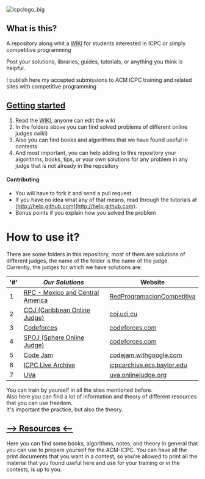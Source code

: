 ![icpclogo_big](https://user-images.githubusercontent.com/28017456/37076648-2e50c626-219d-11e8-8695-cb8cc376f806.png)

## What is this?
A repository along whit a [WIKI](https://github.com/Franco1010/ACM-ICPC/wiki) for students interested in ICPC or simply competitive programming

Post your solutions, libraries, guides, tutorials, or anything you think is helpful.

I publish here my accepted submissions to ACM ICPC training and related sites with competitive programming

## [Getting started](https://github.com/Franco1010/ACM-ICPC/wiki/Fundamental-Concepts)

 1. Read the [WIKI](https://github.com/Franco1010/ACM-ICPC/wiki), anyone can edit the wiki
 2. In the folders above you can find solved problems of different online judges (wiki)
 3. Also you can find books and algorithms that we have found useful in contests
 4. And most important, you can help adding to this repository your algorithms, books, tips, or your own solutions for any problem in any judge that is not already in the repository

#### Contributing
- You will have to fork it and send a pull request.
- If you have no idea what any of that means, read through the tutorials at [http://help.github.com](http://help.github.com).
- Bonus points if you explain how you solved the problem  

# How to use it?
There are some folders in this repository, most of them are solutions of different judges, the name of the folder is the name of the judge.  
Currently, the judges for which we have solutions are:  

'#' | ***Our Solutions*** | Website  
---|---|---
1 | [RPC - Mexico and Central America](/RPC) | [RedProgramacionCompetitiva](http://redprogramacioncompetitiva.com)
2 | [COJ (Caribbean Online Judge)](https://github.com/Franco1010/ACM-ICPC/tree/master/COJ) | [coj.uci.cu](http://coj.uci.cu)
3 | [Codeforces](https://github.com/Franco1010/ACM-ICPC/tree/master/Codeforces) | [codeforces.com](https://www.spoj.com)
4 | [SPOJ (Sphere Online Judge)](https://github.com/Franco1010/ACM-ICPC/tree/master/SPOJ) | [codeforces.com](http://codeforces.com)
5 | [Code Jam](https://github.com/Franco1010/ACM-ICPC/tree/master/code%20jam/2018/Qualification%20Round) | [codejam.withgoogle.com](https://codejam.withgoogle.com/codejam/)
6 | [ICPC Live Archive](https://github.com/Franco1010/ACM-ICPC/tree/master/ICPC%20Live%20Archive) | [icpcarchive.ecs.baylor.edu](https://icpcarchive.ecs.baylor.edu/index.php)
7 | [UVa](https://github.com/Franco1010/ACM-ICPC/tree/master/UVa) | [uva.onlinejudge.org](https://uva.onlinejudge.org)


You can train by yourself in all the sites mentioned before.  
Also here you can find a lot of information and theory of different resources that you can use freedom.  
It's important the practice, but also the theory.

## [--> Resources <--](https://github.com/Franco1010/ACM-ICPC/tree/master/Resources)
Here you can find some books, algorithms, notes, and theory in general that you can use to prepare yourself for the ACM-ICPC. You can have all the print documents that you want in a contest, so you're allowed to print all the material that you found useful here and use for your training or in the contests, is up to you.
